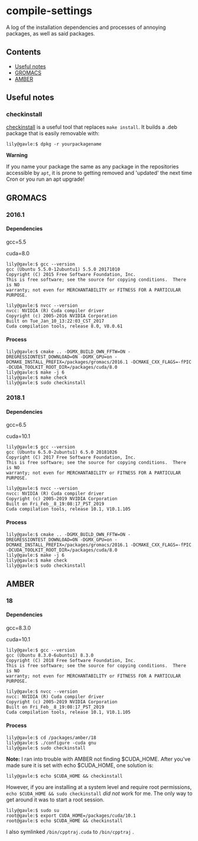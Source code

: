 # compile-settings
A log of the installation dependencies and processes of annoying packages, as well as said packages.


## Contents
- [Useful notes](#notes)
- [GROMACS](#gmx)
- [AMBER](#amber)

<a name="notes"/>

## Useful notes
### checkinstall
[checkinstall](https://wiki.debian.org/CheckInstall) is a useful tool that replaces `make install`. It builds a .deb package that is easily removable with:

```console
lily@gavle:$ dpkg -r yourpackagename
```

**Warning**

If you name your package the same as any package in the repositories accessible by `apt`, it is prone to getting removed and 'updated' the next time Cron or you run an apt upgrade! 


<a name="gmx"/>

## GROMACS
### 2016.1
#### Dependencies

gcc=5.5

cuda=8.0

```console
lily@gavle:$ gcc --version
gcc (Ubuntu 5.5.0-12ubuntu1) 5.5.0 20171010
Copyright (C) 2015 Free Software Foundation, Inc.
This is free software; see the source for copying conditions.  There is NO
warranty; not even for MERCHANTABILITY or FITNESS FOR A PARTICULAR PURPOSE.

lily@gavle:$ nvcc --version
nvcc: NVIDIA (R) Cuda compiler driver
Copyright (c) 2005-2016 NVIDIA Corporation
Built on Tue_Jan_10_13:22:03_CST_2017
Cuda compilation tools, release 8.0, V8.0.61
```

#### Process
```console
lily@gavle:$ cmake .. -DGMX_BUILD_OWN_FFTW=ON -DREGRESSIONTEST_DOWNLOAD=ON -DGMX_GPU=on -DCMAKE_INSTALL_PREFIX=/packages/gromacs/2016.1 -DCMAKE_CXX_FLAGS=-fPIC -DCUDA_TOOLKIT_ROOT_DIR=/packages/cuda/8.0
lily@gavle:$ make -j 6
lily@gavle:$ make check
lily@gavle:$ sudo checkinstall
```

### 2018.1
#### Dependencies

gcc=6.5

cuda=10.1

```console
lily@gavle:$ gcc --version
gcc (Ubuntu 6.5.0-2ubuntu1) 6.5.0 20181026
Copyright (C) 2017 Free Software Foundation, Inc.
This is free software; see the source for copying conditions.  There is NO
warranty; not even for MERCHANTABILITY or FITNESS FOR A PARTICULAR PURPOSE.

lily@gavle:$ nvcc --version
nvcc: NVIDIA (R) Cuda compiler driver
Copyright (c) 2005-2019 NVIDIA Corporation
Built on Fri_Feb__8_19:08:17_PST_2019
Cuda compilation tools, release 10.1, V10.1.105

```

#### Process
```console
lily@gavle:$ cmake .. -DGMX_BUILD_OWN_FFTW=ON -DREGRESSIONTEST_DOWNLOAD=ON -DGMX_GPU=on -DCMAKE_INSTALL_PREFIX=/packages/gromacs/2016.1 -DCMAKE_CXX_FLAGS=-fPIC -DCUDA_TOOLKIT_ROOT_DIR=/packages/cuda/8.0
lily@gavle:$ make -j 6
lily@gavle:$ make check
lily@gavle:$ sudo checkinstall
```

<a name="amber"/>

## AMBER
### 18
#### Dependencies

gcc=8.3.0

cuda=10.1

```console
lily@gavle:$ gcc --version
gcc (Ubuntu 8.3.0-6ubuntu1) 8.3.0
Copyright (C) 2018 Free Software Foundation, Inc.
This is free software; see the source for copying conditions.  There is NO
warranty; not even for MERCHANTABILITY or FITNESS FOR A PARTICULAR PURPOSE.

lily@gavle:$ nvcc --version
nvcc: NVIDIA (R) Cuda compiler driver
Copyright (c) 2005-2019 NVIDIA Corporation
Built on Fri_Feb__8_19:08:17_PST_2019
Cuda compilation tools, release 10.1, V10.1.105
```

#### Process
```console
lily@gavle:$ cd /packages/amber/18
lily@gavle:$ ./configure -cuda gnu
lily@gavle:$ sudo checkinstall
```

**Note:** I ran into trouble with AMBER not finding $CUDA_HOME. After you've made sure it is set with echo $CUDA_HOME, one solution is:

```console
lily@gavle:$ echo $CUDA_HOME && checkinstall
```

However, if you are installing at a system level and require root permissions, `echo $CUDA_HOME && sudo checkinstall` *did not* work for me. The only way to get around it was to start a root session.

```console
lily@gavle:$ sudo su
root@gavle:$ export CUDA_HOME=/packages/cuda/10.1
root@gavle:$ echo $CUDA_HOME && checkinstall
```

I also symlinked `/bin/cpptraj.cuda` to `/bin/cpptraj` .